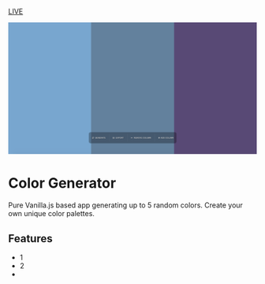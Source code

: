 <a href="https://igorgoledzinowski.github.io/Color-Generator/index.html">LIVE</a>

<img src="https://raw.githubusercontent.com/IgorGoledzinowski/Color-Generator/master/screenshot1.png">

# Color Generator

Pure Vanilla.js based app generating up to 5 random colors. Create your own unique color palettes.

## Features 
* 1
* 2
* 